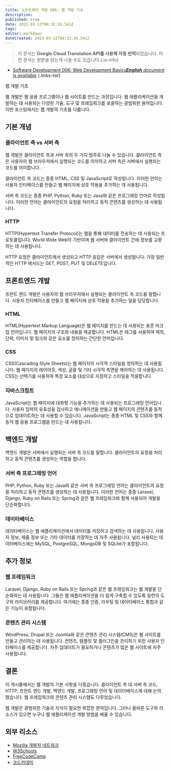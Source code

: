 ```yaml
---
title: 소프트웨어 개발 006: 웹 개발 기초
description: 
published: true
date: 2023-03-12T00:32:26.541Z
tags: 
editor: markdown
dateCreated: 2023-03-12T00:32:26.541Z
---
```


> 이 문서는 **Google Cloud Translation API를 사용해 자동 번역**되었습니다.
어떤 문서는 원문을 읽는게 나을 수도 있습니다.{.is-info}



- [Software Development 006: Web Development Basics***English** document is available*](/en/Knowledge-base/Software-Development/Learning/software-development-006-web-development-basics)
{.links-list}



웹 개발 기초

웹 개발은 웹 응용 프로그램이나 웹 사이트를 만드는 과정입니다. 웹 애플리케이션을 개발하는 데 사용되는 다양한 기술, 도구 및 프레임워크를 포괄하는 광범위한 용어입니다. 이번 포스팅에서는 웹 개발의 기초를 다룹니다.

## 기본 개념

### 클라이언트 측 vs 서버 측

웹 개발은 클라이언트 측과 서버 측의 두 가지 범주로 나눌 수 있습니다. 클라이언트 측은 사용자의 웹 브라우저에서 실행되는 코드를 의미하고 서버 측은 서버에서 실행되는 코드를 의미합니다.

클라이언트 측 코드는 종종 HTML, CSS 및 JavaScript로 작성됩니다. 이러한 언어는 사용자 인터페이스를 만들고 웹 페이지에 상호 작용을 추가하는 데 사용됩니다.

서버 측 코드는 종종 PHP, Python, Ruby 또는 Java와 같은 프로그래밍 언어로 작성됩니다. 이러한 언어는 클라이언트의 요청을 처리하고 동적 콘텐츠를 생성하는 데 사용됩니다.

### HTTP

HTTP(Hypertext Transfer Protocol)는 웹을 통해 데이터를 전송하는 데 사용되는 프로토콜입니다. World Wide Web의 기반이며 웹 서버와 클라이언트 간에 정보를 교환하는 데 사용됩니다.

HTTP 요청은 클라이언트에서 생성되고 HTTP 응답은 서버에서 생성됩니다. 가장 일반적인 HTTP 메서드는 GET, POST, PUT 및 DELETE입니다.

## 프론트엔드 개발

프런트 엔드 개발은 사용자의 웹 브라우저에서 실행되는 클라이언트 측 코드를 말합니다. 사용자 인터페이스를 만들고 웹 페이지에 상호 작용을 추가하는 일을 담당합니다.

### HTML

HTML(Hypertext Markup Language)은 웹 페이지를 만드는 데 사용되는 표준 마크업 언어입니다. 웹 페이지의 구조와 내용을 제공합니다. HTML은 태그를 사용하여 제목, 단락, 이미지 및 링크와 같은 요소를 정의하는 간단한 언어입니다.

### CSS

CSS(Cascading Style Sheets)는 웹 페이지의 시각적 스타일을 정의하는 데 사용됩니다. 웹 페이지의 레이아웃, 색상, 글꼴 및 기타 시각적 측면을 제어하는 데 사용됩니다. CSS는 선택기를 사용하여 특정 요소를 대상으로 지정하고 스타일을 적용합니다.

### 자바스크립트

JavaScript는 웹 페이지에 대화형 기능을 추가하는 데 사용되는 프로그래밍 언어입니다. 사용자 입력의 유효성을 검사하고 애니메이션을 만들고 웹 페이지의 콘텐츠를 동적으로 업데이트하는 데 사용할 수 있습니다. JavaScript는 종종 HTML 및 CSS와 함께 동적 웹 응용 프로그램을 만드는 데 사용됩니다.

## 백엔드 개발

백엔드 개발은 서버에서 실행되는 서버 측 코드를 말합니다. 클라이언트의 요청을 처리하고 동적 콘텐츠를 생성하는 역할을 합니다.

### 서버 측 프로그래밍 언어

PHP, Python, Ruby 또는 Java와 같은 서버 측 프로그래밍 언어는 클라이언트의 요청을 처리하고 동적 콘텐츠를 생성하는 데 사용됩니다. 이러한 언어는 종종 Laravel, Django, Ruby on Rails 또는 Spring과 같은 웹 프레임워크와 함께 사용되어 개발을 단순화합니다.

### 데이터베이스

데이터베이스는 웹 애플리케이션에서 데이터를 저장하고 검색하는 데 사용됩니다. 사용자 정보, 제품 정보 또는 기타 데이터를 저장하는 데 자주 사용됩니다. 널리 사용되는 데이터베이스에는 MySQL, PostgreSQL, MongoDB 및 SQLite가 포함됩니다.

## 추가 정보

### 웹 프레임워크

Laravel, Django, Ruby on Rails 또는 Spring과 같은 웹 프레임워크는 웹 개발을 단순화하는 데 사용됩니다. 그들은 웹 애플리케이션을 더 쉽게 구축할 수 있도록 일련의 도구와 라이브러리를 제공합니다. 여기에는 종종 인증, 라우팅 및 데이터베이스 통합과 같은 기능이 포함됩니다.

### 콘텐츠 관리 시스템

WordPress, Drupal 또는 Joomla와 같은 콘텐츠 관리 시스템(CMS)은 웹 사이트를 만들고 관리하는 데 사용됩니다. 컨텐츠, 템플릿 및 플러그인을 관리하기 위한 사용자 인터페이스를 제공합니다. 자주 업데이트가 필요하거나 콘텐츠가 많은 웹 사이트에 자주 사용됩니다.

## 결론

이 게시물에서는 웹 개발의 기본 사항을 다뤘습니다. 클라이언트 측 대 서버 측 코드, HTTP, 프런트 엔드 개발, 백엔드 개발, 프로그래밍 언어 및 데이터베이스에 대해 논의했습니다. 웹 프레임워크와 콘텐츠 관리 시스템도 다루었습니다.

웹 개발은 광범위한 기술과 지식이 필요한 복잡한 분야입니다. 그러나 올바른 도구와 리소스가 있으면 누구나 웹 애플리케이션 개발 방법을 배울 수 있습니다.

## 외부 리소스

- [Mozilla 개발자 네트워크](https://developer.mozilla.org/en-US/docs/Learn)
- [W3Schools](https://www.w3schools.com/)
- [FreeCodeCamp](https://www.freecodecamp.org/)
- [코드카데미](https://www.codecademy.com/)